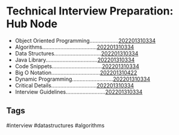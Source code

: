 # Technical Interview Preparation: Hub Node
* Object Oriented Programming...................[202201310334](../202201310334)
* Algorithms....................................[202201310334](../202201310334)
* Data Structures...............................[202201310334](../202201310334)
* Java Library..................................[202201310334](../202201310334)
* Code Snippets.................................[202201310334](../202201310334)
* Big O Notation................................[202201310422](../202201310422)
* Dynamic Programming...........................[202201310334](../202201310334)
* Critical Details..............................[202201310334](../202201310334)
* Interview Guidelines..........................[202201310334](../202201310334)

## Tags
#interview #datastructures #algorithms
